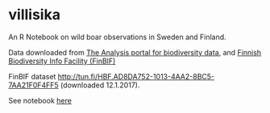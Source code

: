 villisika
=========

An R Notebook on wild boar observations in Sweden and Finland. 

Data downloaded from [The Analysis portal for biodiversity data](https://www.analysisportal.se), and [Finnish Biodiversity Info Facility (FinBIF)](https://beta.laji.fi)

FinBIF dataset http://tun.fi/HBF.AD8DA752-1013-4AA2-8BC5-7AA21F0F4FF5 (downloaded 12.1.2017).

See notebook [here](http://tuijasonkkila.fi/wildboar.html)
